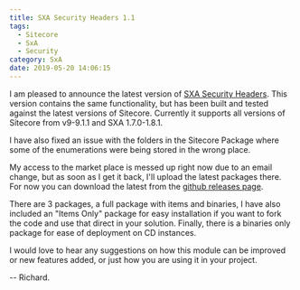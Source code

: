 ```yaml
---
title: SXA Security Headers 1.1
tags:
  - Sitecore
  - SxA
  - Security
category: SxA
date: 2019-05-20 14:06:15
---
```


I am pleased to announce the latest version of [SXA Security Headers](https://github.com/GuitarRich/SXA.SecurityHeaders). This version contains the same functionality, but has been built and tested against the latest versions of Sitecore. Currently it supports all versions of Sitecore from v9-9.1.1 and SXA 1.7.0-1.8.1.

I have also fixed an issue with the folders in the Sitecore Package where some of the enumerations were being stored in the wrong place.

My access to the market place is messed up right now due to an email change, but as soon as I get it back, I'll upload the latest packages there. For now you can download the latest from the [github releases page](https://github.com/GuitarRich/SXA.SecurityHeaders/releases). 

There are 3 packages, a full package with items and binaries, I have also included an "Items Only" package for easy installation if you want to fork the code and use that direct in your solution. Finally, there is a binaries only package for ease of deployment on CD instances.

I would love to hear any suggestions on how this module can be improved or new features added, or just how you are using it in your project.

-- Richard.